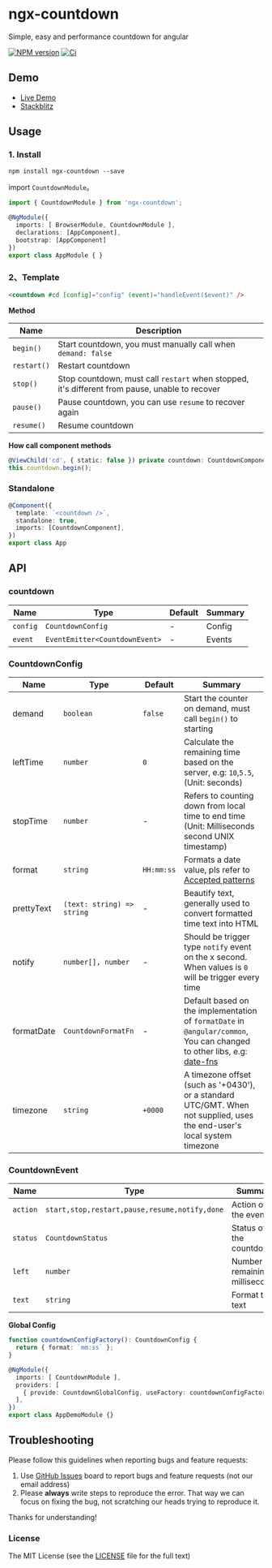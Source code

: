 # ngx-countdown

Simple, easy and performance countdown for angular

[![NPM version](https://img.shields.io/npm/v/ngx-countdown.svg)](https://www.npmjs.com/package/ngx-countdown)
[![Ci](https://github.com/cipchk/ngx-countdown/workflows/Ci/badge.svg)](https://github.com/cipchk/ngx-countdown/actions?query=workflow%3ACi)

## Demo

- [Live Demo](https://cipchk.github.io/ngx-countdown/)
- [Stackblitz](https://stackblitz.com/edit/ngx-countdown-setup)

## Usage

### 1. Install

```
npm install ngx-countdown --save
```

import `CountdownModule`。

```typescript
import { CountdownModule } from 'ngx-countdown';

@NgModule({
  imports: [ BrowserModule, CountdownModule ],
  declarations: [AppComponent],
  bootstrap: [AppComponent]
})
export class AppModule { }
```

### 2、Template

```html
<countdown #cd [config]="config" (event)="handleEvent($event)" />
```

**Method**

| Name | Description |
|------|-------------|
| `begin()` | Start countdown, you must manually call when `demand: false` |
| `restart()` | Restart countdown |
| `stop()` | Stop countdown, must call `restart` when stopped, it's different from pause, unable to recover |
| `pause()` | Pause countdown, you can use `resume` to recover again |
| `resume()` | Resume countdown |

**How call component methods**

```ts
@ViewChild('cd', { static: false }) private countdown: CountdownComponent;
this.countdown.begin();
```

### Standalone

```ts
@Component({
  template: `<countdown />`,
  standalone: true,
  imports: [CountdownComponent],
})
export class App
```

## API

### countdown

| Name | Type | Default | Summary |
|------|------|---------|---------|
| `config` | `CountdownConfig` | - | Config |
| `event` | `EventEmitter<CountdownEvent>` | - | Events |

### CountdownConfig

| Name | Type | Default | Summary |
|------|------|---------|---------|
| demand | `boolean` | `false` | Start the counter on demand, must call `begin()` to starting |
| leftTime | `number` | `0` | Calculate the remaining time based on the server, e.g: `10`,`5.5`, (Unit: seconds) |
| stopTime | `number` | - | Refers to counting down from local time to end time (Unit: Milliseconds second UNIX timestamp) |
| format | `string` | `HH:mm:ss` | Formats a date value, pls refer to [Accepted patterns](https://angular.io/api/common/DatePipe#usage-notes) |
| prettyText | `(text: string) => string` | - | Beautify text, generally used to convert formatted time text into HTML |
| notify | `number[], number` | - | Should be trigger type `notify` event on the x second. When values is `0` will be trigger every time |
| formatDate | `CountdownFormatFn` | - | Default based on the implementation of `formatDate` in `@angular/common`, You can changed to other libs, e.g: [date-fns](https://date-fns.org/v2.0.1/docs/format) |
| timezone | `string` | `+0000` | A timezone offset (such as '+0430'), or a standard UTC/GMT. When not supplied, uses the end-user's local system timezone |

### CountdownEvent

| Name | Type | Summary |
|------|------|---------|
| `action` | `start,stop,restart,pause,resume,notify,done` | Action of the event |
| `status` | `CountdownStatus` | Status of the countdown |
| `left` | `number` | Number of remaining milliseconds |
| `text` | `string` | Format the text |

**Global Config**

```ts
function countdownConfigFactory(): CountdownConfig {
  return { format: `mm:ss` };
}

@NgModule({
  imports: [ CountdownModule ],
  providers: [
    { provide: CountdownGlobalConfig, useFactory: countdownConfigFactory }
  ],
})
export class AppDemoModule {}
```

## Troubleshooting

Please follow this guidelines when reporting bugs and feature requests:

1. Use [GitHub Issues](https://github.com/cipchk/ngx-countdown/issues) board to report bugs and feature requests (not our email address)
2. Please **always** write steps to reproduce the error. That way we can focus on fixing the bug, not scratching our heads trying to reproduce it.

Thanks for understanding!

### License

The MIT License (see the [LICENSE](https://github.com/cipchk/ngx-countdown/blob/master/LICENSE) file for the full text)
